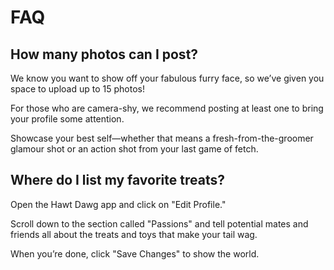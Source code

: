 # FAQ


## How many photos can I post?


We know you want to show off your fabulous furry face, so we’ve given you space to upload up to 15 photos!

For those who are camera-shy, we recommend posting at least one to bring your profile some attention.

Showcase your best self—whether that means a fresh-from-the-groomer glamour shot or an action shot from your last game of 
fetch.


## Where do I list my favorite treats?


Open the Hawt Dawg app and click on "Edit Profile." 

Scroll down to the section called "Passions" and tell potential mates and friends 
all about the treats and toys that make your tail wag.

When you’re done, click "Save Changes" to show the world.
